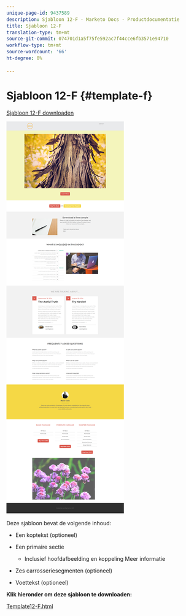 ```yaml
---
unique-page-id: 9437589
description: Sjabloon 12-F - Marketo Docs - Productdocumentatie
title: Sjabloon 12-F
translation-type: tm+mt
source-git-commit: 074701d1a5f75fe592ac7f44cce6fb3571e94710
workflow-type: tm+mt
source-wordcount: '66'
ht-degree: 0%

---
```



# Sjabloon 12-F {#template-f}

[Sjabloon 12-F downloaden](https://docs.marketo.com/download/attachments/9437589/template-12f.html?version=1&amp;modificationdate=1438211692000&amp;api=v2)

![](assets/image2015-8-4-14-3a51-3a6.png)

Deze sjabloon bevat de volgende inhoud:

* Een koptekst (optioneel)
* Een primaire sectie

   * Inclusief hoofdafbeelding en koppeling Meer informatie

* Zes carrosseriesegmenten (optioneel)
* Voettekst (optioneel)

**Klik hieronder om deze sjabloon te downloaden:**

[Template12-F.html](https://docs.marketo.com/download/attachments/9437589/template-12f.html?version=1&amp;modificationdate=1438211692000&amp;api=v2)
